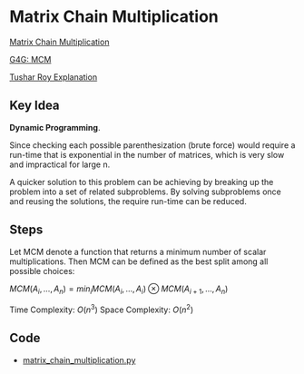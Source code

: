 # Matrix Chain Multiplication

[Matrix Chain Multiplication](https://www.wikiwand.com/en/Matrix_chain_multiplication)

[G4G: MCM](https://www.geeksforgeeks.org/matrix-chain-multiplication-dp-8/)

[Tushar Roy Explanation](https://www.youtube.com/watch?v=vgLJZMUfnsU)

## Key Idea

**Dynamic Programming**. 

Since checking each possible parenthesization (brute force) would require a run-time that is exponential in the number of matrices, which is very slow and impractical for large n. 

A quicker solution to this problem can be achieving by breaking up the problem into a set of related subproblems. By solving subproblems once and reusing the solutions, the require run-time can be reduced.

## Steps

Let MCM denote a function that returns a minimum number of scalar multiplications. Then MCM can be defined as the best split among all possible choices:

$MCM(A_i, \dots, A_n) = min_i MCM(A_i, \dots, A_i) \otimes MCM(A_{i+1}, \dots, A_n)$

Time Complexity: $O(n^3)$  Space Complexity: $O(n^2)$

## Code

* [matrix_chain_multiplication.py](https://github.com/xuhang57/Learn-Algorithms/blob/master/100-Days-Of-Algorithms/Matrix-Chain-Multiplication/matrix_chain_multiplication.py)